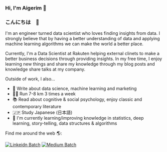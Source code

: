 ### Hi, I'm Aigerim 👋
### こんにちは　🌸

<!--
**aigera2007/aigera2007** is a ✨ _special_ ✨ repository because its `README.md` (this file) appears on your GitHub profile.

Here are some ideas to get you started:

- 🔭 I’m currently working on ...
- 🌱 I’m currently learning ...
- 👯 I’m looking to collaborate on ...
- 🤔 I’m looking for help with ...
- 💬 Ask me about ...
- 📫 How to reach me: ...
- 😄 Pronouns: ...
- ⚡ Fun fact: ...
-->

I'm an engineer turned data scientist who loves finding insights from data. I strongly believe that by having a better understanding of data and applying machine learning algorithms we can make the world a better place. 

Currently, I'm a Data Scientist at Rakuten helping external clinets to make a better business decisions through providing insights. In my free time, I enjoy learning new things and share my knowledge through my blog posts and knowledge share talks at my company.

Outside of work, I also...
- 📝 Write about data science, machine learning and marketing
- 🏃‍♀️ Run 7-8 km 3 times a week
- 📚 Read about cognitive & social psychology, enjoy classic and contemporary literature
- 🇯🇵 Study Japanese (日本語)
- 🌱 I'm currently learning/improving knowledge in statistics, deep learning, story-telling, data structures & algorithms

Find me around the web 🌎:

[![Linkeidn Batch](https://img.shields.io/badge/LinkedIn-0077B5?style=for-the-badge&logo=linkedin&logoColor=white)](https://www.linkedin.com/in/aigerimshopenova/)
[![Medium Batch](https://img.shields.io/badge/Medium-12100E?style=for-the-badge&logo=medium&logoColor=white)](https://aigerimshopenova.medium.com/)
